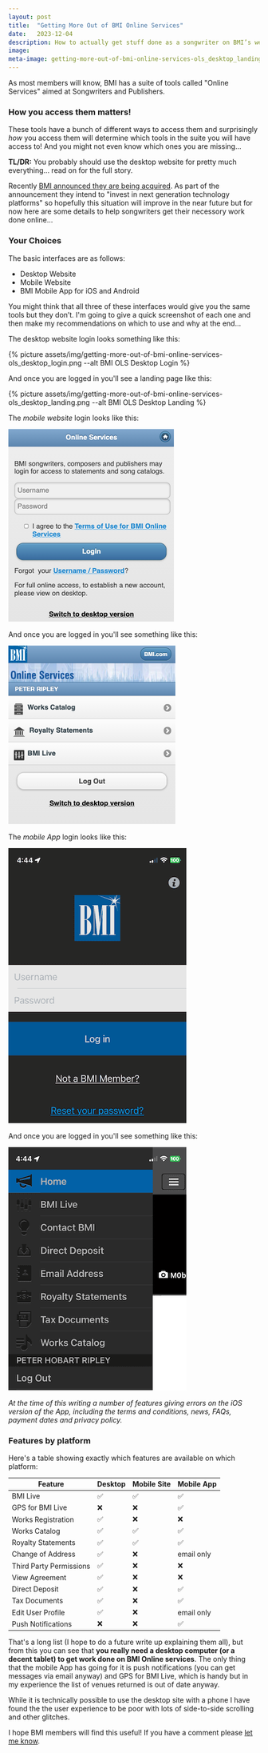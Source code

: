 ```yaml
---
layout: post
title:  "Getting More Out of BMI Online Services"
date:   2023-12-04
description: How to actually get stuff done as a songwriter on BMI’s website.
image:
meta-image: getting-more-out-of-bmi-online-services-ols_desktop_landing.png
---
```


As most members will know, BMI has a suite of tools called "Online Services" aimed at Songwriters and Publishers.

### How you access them matters!
These tools have a bunch of different ways to access them and surprisingly <em>how</em> you access them will determine which tools in the suite you will have access to!  And you might not even know which ones you are missing...

<strong>TL/DR:</strong> You probably should use the desktop website for pretty much everything... read on for the full story.

Recently [BMI announced they are being acquired](https://www.bmi.com/news/entry/new-mountain-capital-announces-majority-growth-investment-in-bmi). As part of the announcement they intend to "invest in next generation technology platforms" so hopefully this situation will improve in the near future but for now here are some details to help songwriters get their necessory work done online...

### Your Choices

The basic interfaces are as follows:

+ Desktop Website
+ Mobile Website
+ BMI Mobile App for iOS and Android

You might think that all three of these interfaces would give you the same tools but they don’t.  I'm going to give a quick screenshot of each one and then make my recommendations on which to use and why at the end...

The desktop website login looks something like this:

{% picture 
    assets/img/getting-more-out-of-bmi-online-services-ols_desktop_login.png 
    --alt BMI OLS Desktop Login %}

And once you are logged in you'll see a landing page like this:

{% picture 
    assets/img/getting-more-out-of-bmi-online-services-ols_desktop_landing.png
    --alt BMI OLS Desktop Landing %}

The <em>mobile website</em> login looks like this:

![mobile login](/assets/img/getting-more-out-of-bmi-online-services-ols_mobile_login.png)

And once you are logged in you'll see something like this:

![mobile landing](/assets/img/getting-more-out-of-bmi-online-services-ols_mobile_landing.png)

The <em>mobile App</em> login looks like this:

![app login](/assets/img/getting-more-out-of-bmi-online-services-ols_app_login.png)

And once you are logged in you'll see something like this:

![app landing](/assets/img/getting-more-out-of-bmi-online-services-ols_app_landing.png)

<em>At the time of this writing a number of features giving errors on the iOS version of the App, including the terms and conditions, news, FAQs, payment dates and privacy policy.</em>


### Features by platform

Here's a table showing exactly which features are available on which platform:

<table>
<thead>
    <tr>
        <th>
            Feature
        </th>
        <th>
            Desktop
        </th>
        <th>
            Mobile Site
        </th>
        <th>
            Mobile App
        </th>
    </tr>
</thead>
<tbody>
    <tr>
        <td>
            BMI Live
        </td>
        <td>
            ✅︎
        </td>
        <td>
            ✅︎
        </td>
        <td>
            ✅︎
        </td>
    </tr>
    <tr>
        <td>
            GPS for BMI Live
        </td>
        <td>
            ❌
        </td>
        <td>
            ❌
        </td>
        <td>
            ✅︎
        </td>
    </tr>
    <tr>
        <td>
            Works Registration
        </td>
        <td>
            ✅︎
        </td>
        <td>
            ❌
        </td>
        <td>
            ❌
        </td>
    </tr>
    <tr>
        <td>
            Works Catalog
        </td>
        <td>
            ✅︎
        </td>
        <td>
            ✅︎
        </td>
        <td>
            ✅︎
        </td>
    </tr>
    <tr>
        <td>
            Royalty Statements
        </td>
        <td>
            ✅︎
        </td>
        <td>
            ✅︎
        </td>
        <td>
            ✅︎
        </td>
    </tr>
    <tr>
        <td>
            Change of Address
        </td>
        <td>
            ✅︎
        </td>
        <td>
            ❌
        </td>
        <td>
            email only
        </td>
    </tr>
    <tr>
        <td>
            Third Party Permissions
        </td>
        <td>
            ✅︎
        </td>
        <td>
            ❌
        </td>
        <td>
            ❌
        </td>
    </tr>
    <tr>
        <td>
            View Agreement
        </td>
        <td>
            ✅︎
        </td>
        <td>
            ❌
        </td>
        <td>
            ❌
        </td>
    </tr>
    <tr>
        <td>
            Direct Deposit
        </td>
        <td>
            ✅︎
        </td>
        <td>
            ❌
        </td>
        <td>
            ✅︎
        </td>
    </tr>
    <tr>
        <td>
            Tax Documents
        </td>
        <td>
            ✅︎
        </td>
        <td>
            ❌
        </td>
        <td>
            ✅︎
        </td>
    </tr>
    <tr>
        <td>
            Edit User Profile
        </td>
        <td>
            ✅︎
        </td>
        <td>
            ❌
        </td>
        <td>
            email only
        </td>
    </tr>
    <tr>
        <td>
            Push Notifications
        </td>
        <td>
            ❌
        </td>
        <td>
            ❌
        </td>
        <td>
            ✅︎
        </td>
    </tr>
</tbody>
</table>

That's a long list (I hope to do a future write up explaining them all), but from this you can see that <strong>you really need a desktop computer (or a decent tablet) to get work done on BMI Online services</strong>.  The only thing that the mobile App has going for it is push notifications (you can get messages via email anyway) and GPS for BMI Live, which is handy but in my experience the list of venues returned is out of date anyway.

While it is technically possible to use the desktop site with a phone I have found the the user experience to be poor with lots of side-to-side scrolling and other glitches.

I hope BMI members will find this useful!  If you have a comment please <a href="/contact/">let me know</a>.